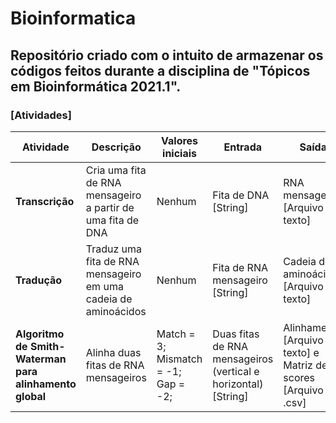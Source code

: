 # Bioinformatica

## Repositório criado com o intuito de armazenar os códigos feitos durante a disciplina de "Tópicos em Bioinformática 2021.1".


### [Atividades]

|Atividade|Descrição|Valores iniciais|Entrada|Saída|
|-----------|-----------|---------|---------|-------|
|**Transcrição**|Cria uma fita de RNA mensageiro a partir de uma fita de DNA|Nenhum|Fita de DNA [String]|RNA mensageiro [Arquivo de texto]|
|**Tradução**|Traduz uma fita de RNA mensageiro em uma cadeia de aminoácidos|Nenhum|Fita de RNA mensageiro [String]|Cadeia de aminoácidos [Arquivo de texto]|
|**Algoritmo de Smith-Waterman para alinhamento global**|Alinha duas fitas de RNA mensageiros|Match = 3; Mismatch = -1; Gap = -2;|Duas fitas de RNA mensageiros (vertical e horizontal) [String]|Alinhamento [Arquivo texto] e Matriz de scores [Arquivo .csv]|
